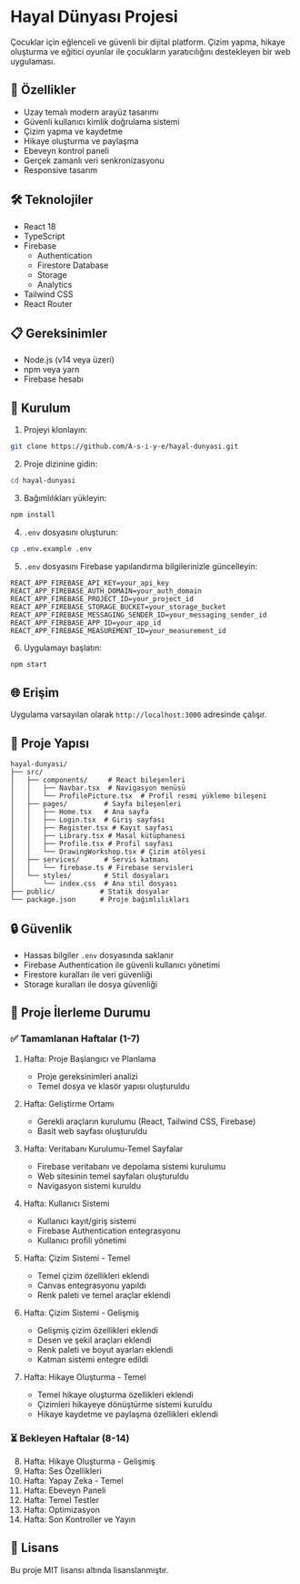 # Hayal Dünyası Projesi

Çocuklar için eğlenceli ve güvenli bir dijital platform. Çizim yapma, hikaye oluşturma ve eğitici oyunlar ile çocukların yaratıcılığını destekleyen bir web uygulaması.

## 🚀 Özellikler

- Uzay temalı modern arayüz tasarımı
- Güvenli kullanıcı kimlik doğrulama sistemi
- Çizim yapma ve kaydetme
- Hikaye oluşturma ve paylaşma
- Ebeveyn kontrol paneli
- Gerçek zamanlı veri senkronizasyonu
- Responsive tasarım

## 🛠️ Teknolojiler

- React 18
- TypeScript
- Firebase
  - Authentication
  - Firestore Database
  - Storage
  - Analytics
- Tailwind CSS
- React Router

## 📋 Gereksinimler

- Node.js (v14 veya üzeri)
- npm veya yarn
- Firebase hesabı

## 🔧 Kurulum

1. Projeyi klonlayın:

```bash
git clone https://github.com/A-s-i-y-e/hayal-dunyasi.git
```

2. Proje dizinine gidin:

```bash
cd hayal-dunyasi
```

3. Bağımlılıkları yükleyin:

```bash
npm install
```

4. `.env` dosyasını oluşturun:

```bash
cp .env.example .env
```

5. `.env` dosyasını Firebase yapılandırma bilgilerinizle güncelleyin:

```
REACT_APP_FIREBASE_API_KEY=your_api_key
REACT_APP_FIREBASE_AUTH_DOMAIN=your_auth_domain
REACT_APP_FIREBASE_PROJECT_ID=your_project_id
REACT_APP_FIREBASE_STORAGE_BUCKET=your_storage_bucket
REACT_APP_FIREBASE_MESSAGING_SENDER_ID=your_messaging_sender_id
REACT_APP_FIREBASE_APP_ID=your_app_id
REACT_APP_FIREBASE_MEASUREMENT_ID=your_measurement_id
```

6. Uygulamayı başlatın:

```bash
npm start
```

## 🌐 Erişim

Uygulama varsayılan olarak `http://localhost:3000` adresinde çalışır.

## 📝 Proje Yapısı

```
hayal-dunyasi/
├── src/
│   ├── components/     # React bileşenleri
│   │   ├── Navbar.tsx  # Navigasyon menüsü
│   │   └── ProfilePicture.tsx  # Profil resmi yükleme bileşeni
│   ├── pages/         # Sayfa bileşenleri
│   │   ├── Home.tsx   # Ana sayfa
│   │   ├── Login.tsx  # Giriş sayfası
│   │   ├── Register.tsx # Kayıt sayfası
│   │   ├── Library.tsx # Masal kütüphanesi
│   │   ├── Profile.tsx # Profil sayfası
│   │   └── DrawingWorkshop.tsx # Çizim atölyesi
│   ├── services/      # Servis katmanı
│   │   └── firebase.ts # Firebase servisleri
│   └── styles/        # Stil dosyaları
│       └── index.css  # Ana stil dosyası
├── public/           # Statik dosyalar
└── package.json      # Proje bağımlılıkları
```

## 🔒 Güvenlik

- Hassas bilgiler `.env` dosyasında saklanır
- Firebase Authentication ile güvenli kullanıcı yönetimi
- Firestore kuralları ile veri güvenliği
- Storage kuralları ile dosya güvenliği

## 📅 Proje İlerleme Durumu

### ✅ Tamamlanan Haftalar (1-7)

1. Hafta: Proje Başlangıcı ve Planlama

   - Proje gereksinimleri analizi
   - Temel dosya ve klasör yapısı oluşturuldu

2. Hafta: Geliştirme Ortamı

   - Gerekli araçların kurulumu (React, Tailwind CSS, Firebase)
   - Basit web sayfası oluşturuldu

3. Hafta: Veritabanı Kurulumu-Temel Sayfalar

   - Firebase veritabanı ve depolama sistemi kurulumu
   - Web sitesinin temel sayfaları oluşturuldu
   - Navigasyon sistemi kuruldu

4. Hafta: Kullanıcı Sistemi

   - Kullanıcı kayıt/giriş sistemi
   - Firebase Authentication entegrasyonu
   - Kullanıcı profili yönetimi

5. Hafta: Çizim Sistemi - Temel

   - Temel çizim özellikleri eklendi
   - Canvas entegrasyonu yapıldı
   - Renk paleti ve temel araçlar eklendi

6. Hafta: Çizim Sistemi - Gelişmiş

   - Gelişmiş çizim özellikleri eklendi
   - Desen ve şekil araçları eklendi
   - Renk paleti ve boyut ayarları eklendi
   - Katman sistemi entegre edildi

7. Hafta: Hikaye Oluşturma - Temel
   - Temel hikaye oluşturma özellikleri eklendi
   - Çizimleri hikayeye dönüştürme sistemi kuruldu
   - Hikaye kaydetme ve paylaşma özellikleri eklendi

### ⏳ Bekleyen Haftalar (8-14)

8. Hafta: Hikaye Oluşturma - Gelişmiş
9. Hafta: Ses Özellikleri
10. Hafta: Yapay Zeka - Temel
11. Hafta: Ebeveyn Paneli
12. Hafta: Temel Testler
13. Hafta: Optimizasyon
14. Hafta: Son Kontroller ve Yayın

## 📄 Lisans

Bu proje MIT lisansı altında lisanslanmıştır.
